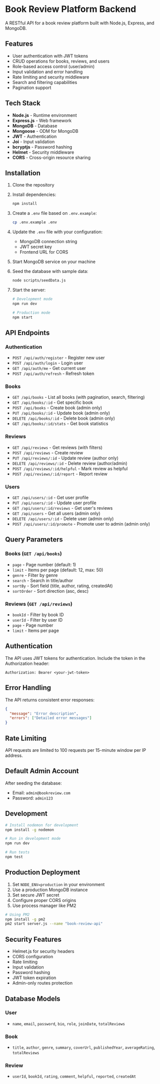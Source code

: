 
# Book Review Platform Backend

A RESTful API for a book review platform built with Node.js, Express, and MongoDB.

## Features

- User authentication with JWT tokens
- CRUD operations for books, reviews, and users
- Role-based access control (user/admin)
- Input validation and error handling
- Rate limiting and security middleware
- Search and filtering capabilities
- Pagination support

## Tech Stack

- **Node.js** - Runtime environment
- **Express.js** - Web framework
- **MongoDB** - Database
- **Mongoose** - ODM for MongoDB
- **JWT** - Authentication
- **Joi** - Input validation
- **bcryptjs** - Password hashing
- **Helmet** - Security middleware
- **CORS** - Cross-origin resource sharing

## Installation

1. Clone the repository
2. Install dependencies:
   ```bash
   npm install
   ```

3. Create a `.env` file based on `.env.example`:
   ```bash
   cp .env.example .env
   ```

4. Update the `.env` file with your configuration:
   - MongoDB connection string
   - JWT secret key
   - Frontend URL for CORS

5. Start MongoDB service on your machine

6. Seed the database with sample data:
   ```bash
   node scripts/seedData.js
   ```

7. Start the server:
   ```bash
   # Development mode
   npm run dev
   
   # Production mode
   npm start
   ```

## API Endpoints

### Authentication
- `POST /api/auth/register` - Register new user
- `POST /api/auth/login` - Login user
- `GET /api/auth/me` - Get current user
- `POST /api/auth/refresh` - Refresh token

### Books
- `GET /api/books` - List all books (with pagination, search, filtering)
- `GET /api/books/:id` - Get specific book
- `POST /api/books` - Create book (admin only)
- `PUT /api/books/:id` - Update book (admin only)
- `DELETE /api/books/:id` - Delete book (admin only)
- `GET /api/books/:id/stats` - Get book statistics

### Reviews
- `GET /api/reviews` - Get reviews (with filters)
- `POST /api/reviews` - Create review
- `PUT /api/reviews/:id` - Update review (author only)
- `DELETE /api/reviews/:id` - Delete review (author/admin)
- `POST /api/reviews/:id/helpful` - Mark review as helpful
- `POST /api/reviews/:id/report` - Report review

### Users
- `GET /api/users/:id` - Get user profile
- `PUT /api/users/:id` - Update user profile
- `GET /api/users/:id/reviews` - Get user's reviews
- `GET /api/users` - Get all users (admin only)
- `DELETE /api/users/:id` - Delete user (admin only)
- `POST /api/users/:id/promote` - Promote user to admin (admin only)

## Query Parameters

### Books (`GET /api/books`)
- `page` - Page number (default: 1)
- `limit` - Items per page (default: 12, max: 50)
- `genre` - Filter by genre
- `search` - Search in title/author
- `sortBy` - Sort field (title, author, rating, createdAt)
- `sortOrder` - Sort direction (asc, desc)

### Reviews (`GET /api/reviews`)
- `bookId` - Filter by book ID
- `userId` - Filter by user ID
- `page` - Page number
- `limit` - Items per page

## Authentication

The API uses JWT tokens for authentication. Include the token in the Authorization header:

```
Authorization: Bearer <your-jwt-token>
```

## Error Handling

The API returns consistent error responses:

```json
{
  "message": "Error description",
  "errors": ["Detailed error messages"]
}
```

## Rate Limiting

API requests are limited to 100 requests per 15-minute window per IP address.

## Default Admin Account

After seeding the database:
- Email: `admin@bookreview.com`
- Password: `admin123`

## Development

```bash
# Install nodemon for development
npm install -g nodemon

# Run in development mode
npm run dev

# Run tests
npm test
```

## Production Deployment

1. Set `NODE_ENV=production` in your environment
2. Use a production MongoDB instance
3. Set secure JWT secret
4. Configure proper CORS origins
5. Use process manager like PM2

```bash
# Using PM2
npm install -g pm2
pm2 start server.js --name "book-review-api"
```

## Security Features

- Helmet.js for security headers
- CORS configuration
- Rate limiting
- Input validation
- Password hashing
- JWT token expiration
- Admin-only routes protection

## Database Models

### User
- `name`, `email`, `password`, `bio`, `role`, `joinDate`, `totalReviews`

### Book
- `title`, `author`, `genre`, `summary`, `coverUrl`, `publishedYear`, `averageRating`, `totalReviews`

### Review
- `userId`, `bookId`, `rating`, `comment`, `helpful`, `reported`, `createdAt`
